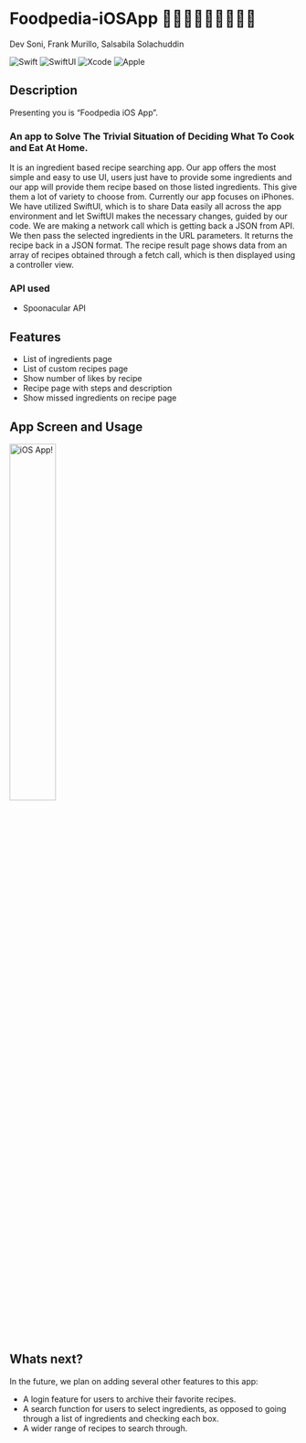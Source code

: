 # Foodpedia-iOSApp  🍏🍎🍐🍊🍋🍌🍉🍇🍓
 Dev Soni, Frank Murillo, Salsabila Solachuddin
 
![Swift](https://img.shields.io/badge/swift-F54A2A?style=for-the-badge&logo=swift&logoColor=white)
![SwiftUI](https://img.shields.io/badge/swiftui-black?style=for-the-badge&logo=swift&logoColor=blue)
![Xcode](https://img.shields.io/badge/Xcode-007ACC?style=for-the-badge&logo=Xcode&logoColor=white)
![Apple](https://img.shields.io/badge/Apple-%23000000.svg?style=for-the-badge&logo=apple&logoColor=white)


## Description
Presenting you is “Foodpedia iOS App”.
### An app to Solve The Trivial Situation of Deciding What To Cook and Eat At Home.
It is an ingredient based recipe searching app. Our app offers the most simple and easy to use UI, users just have to provide some ingredients and our app will provide them recipe based on those listed ingredients. This give them a lot of variety to choose from. Currently our app focuses on iPhones. We have utilized SwiftUI, which is to share Data easily all across the app environment and let SwiftUI makes the necessary changes, guided by our code. We are making a network call which is getting back a JSON from API. We then pass the selected ingredients in the URL parameters. It returns the recipe back in a JSON format. The recipe result page shows data from an array of recipes obtained through a fetch call, which is then displayed using a controller view. 


### API used
* Spoonacular API 

## Features 
- List of ingredients page
- List of custom recipes page
- Show number of likes by recipe
- Recipe page with steps and description 
- Show missed ingredients on recipe page

## App Screen and Usage
<img src="food.gif" alt="iOS App!" width="40%"/>

## Whats next?
In the future, we plan on adding several other features to this app: 
- A login feature for users to archive their favorite recipes.
- A search function for users to select ingredients, as opposed to going through a list of ingredients and checking each box.
- A wider range of recipes to search through.
